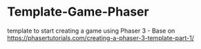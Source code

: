 # Template-Game-Phaser
template to start creating a game using Phaser 3 - Base on https://phasertutorials.com/creating-a-phaser-3-template-part-1/
